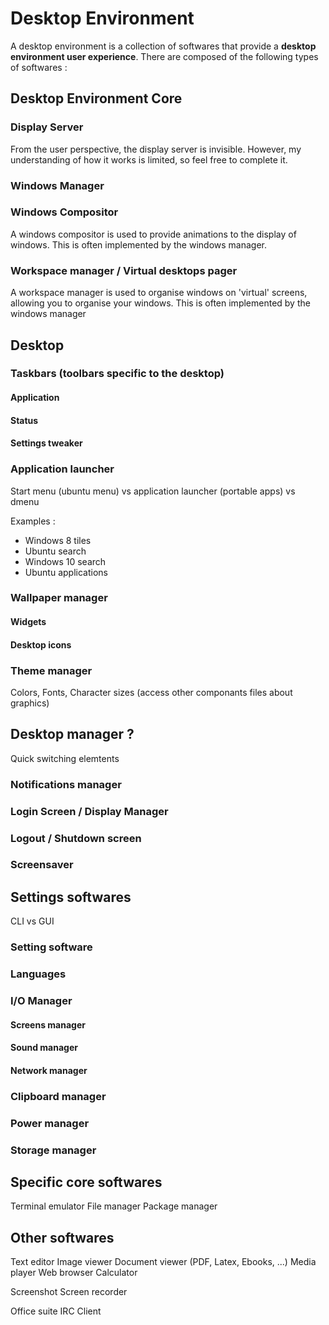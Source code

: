 # Desktop Environment

A desktop environment is a collection of softwares that provide a __desktop environment user experience__. There are composed of the following types of softwares :

## Desktop Environment Core
### Display Server

From the user perspective, the display server is invisible. However, my understanding of how it works is limited, so feel free to complete it.

### Windows Manager
### Windows Compositor

A windows compositor is used to provide animations to the display of windows.
This is often implemented by the windows manager.

### Workspace manager / Virtual desktops pager

A workspace manager is used to organise windows on 'virtual' screens, allowing you to organise your windows.
This is often implemented by the windows manager

## Desktop
### Taskbars (toolbars specific to the desktop)
#### Application
#### Status
#### Settings tweaker
### Application launcher
Start menu (ubuntu menu) vs application launcher (portable apps) vs dmenu

Examples :
- Windows 8 tiles
- Ubuntu search
- Windows 10 search
- Ubuntu applications

### Wallpaper manager
#### Widgets
#### Desktop icons
### Theme manager
Colors, Fonts, Character sizes (access other componants files about graphics)
## Desktop manager ?
Quick switching elemtents
 
### Notifications manager
 
### Login Screen / Display Manager
### Logout / Shutdown screen
### Screensaver

## Settings softwares
CLI vs GUI
### Setting software
### Languages
### I/O Manager
#### Screens manager
#### Sound manager
#### Network manager
### Clipboard manager
### Power manager
### Storage manager

## Specific core softwares
 Terminal emulator
 File manager
 Package manager
 
## Other softwares
 Text editor
 Image viewer
 Document viewer (PDF, Latex, Ebooks, ...)
 Media player
 Web browser
 Calculator

 Screenshot
 Screen recorder
 
 Office suite
 IRC Client
